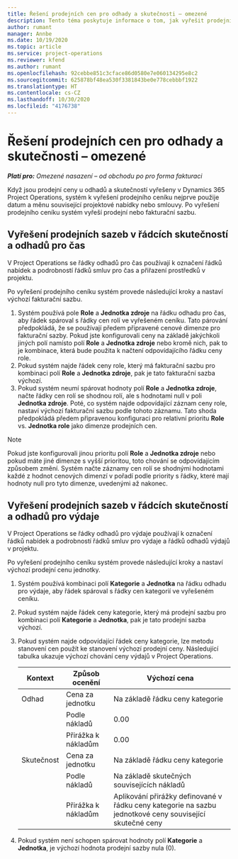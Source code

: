 ```yaml
---
title: Řešení prodejních cen pro odhady a skutečnosti – omezené
description: Tento téma poskytuje informace o tom, jak vyřešit prodejní ceny pro odhady a skutečnosti.
author: rumant
manager: Annbe
ms.date: 10/19/2020
ms.topic: article
ms.service: project-operations
ms.reviewer: kfend
ms.author: rumant
ms.openlocfilehash: 92cebbe851c3cface86d0580e7e060134295e8c2
ms.sourcegitcommit: 625878bf48ea530f3381843be0e778cebbbf1922
ms.translationtype: HT
ms.contentlocale: cs-CZ
ms.lasthandoff: 10/30/2020
ms.locfileid: "4176738"
---
```

# <a name="resolve-sales-prices-for-estimates-and-actuals---lite"></a>Řešení prodejních cen pro odhady a skutečnosti – omezené

_**Platí pro:** Omezené nasazení – od obchodu po pro forma fakturaci_

Když jsou prodejní ceny u odhadů a skutečností vyřešeny v Dynamics 365 Project Operations, systém k vyřešení prodejního ceníku nejprve použije datum a měnu související projektové nabídky nebo smlouvy. Po vyřešení prodejního ceníku systém vyřeší prodejní nebo fakturační sazbu.

## <a name="resolve-sales-rates-on-actual-and-estimate-lines-for-time"></a>Vyřešení prodejních sazeb v řádcích skutečností a odhadů pro čas

V Project Operations se řádky odhadů pro čas používají k označení řádků nabídek a podrobností řádků smluv pro čas a přiřazení prostředků v projektu.

Po vyřešení prodejního ceníku systém provede následující kroky a nastaví výchozí fakturační sazbu.

1. Systém používá pole **Role** a **Jednotka zdroje** na řádku odhadu pro čas, aby řádek spároval s řádky cen rolí ve vyřešeném ceníku. Tato párování předpokládá, že se používají předem připravené cenové dimenze pro fakturační sazby. Pokud jste konfigurovali ceny na základě jakýchkoli jiných polí namísto polí **Role** a **Jednotka zdroje** nebo kromě nich, pak to je kombinace, která bude použita k načtení odpovídajícího řádku ceny role.
2. Pokud systém najde řádek ceny role, který má fakturační sazbu pro kombinaci polí **Role** a **Jednotka zdroje**, pak je tato fakturační sazba výchozí.
3. Pokud systém neumí spárovat hodnoty polí **Role** a **Jednotka zdroje**, načte řádky cen rolí se shodnou rolí, ale s hodnotami null v poli **Jednotka zdroje**. Poté, co systém najde odpovídající záznam ceny role, nastaví výchozí fakturační sazbu podle tohoto záznamu. Tato shoda předpokládá předem připravenou konfiguraci pro relativní prioritu **Role** vs. **Jednotka role** jako dimenze prodejních cen.

> [!NOTE]
> Pokud jste konfigurovali jinou prioritu polí **Role** a **Jednotka zdroje** nebo pokud máte jiné dimenze s vyšší prioritou, toto chování se odpovídajícím způsobem změní. Systém načte záznamy cen rolí se shodnými hodnotami každé z hodnot cenových dimenzí v pořadí podle priority s řádky, které mají hodnoty null pro tyto dimenze, uvedenými až nakonec.

## <a name="resolve-sales-rates-on-actual-and-estimate-lines-for-expense"></a>Vyřešení prodejních sazeb v řádcích skutečností a odhadů pro výdaje

V Project Operations se řádky odhadů pro výdaje používají k označení řádků nabídek a podrobností řádků smluv pro výdaje a řádků odhadů výdajů v projektu.

Po vyřešení prodejního ceníku systém provede následující kroky a nastaví výchozí prodejní cenu jednotky.

1. Systém používá kombinaci polí **Kategorie** a **Jednotka** na řádku odhadu pro výdaje, aby řádek spároval s řádky cen kategorií ve vyřešeném ceníku.
2. Pokud systém najde řádek ceny kategorie, který má prodejní sazbu pro kombinaci polí **Kategorie** a **Jednotka**, pak je tato prodejní sazba výchozí.
3. Pokud systém najde odpovídající řádek ceny kategorie, lze metodu stanovení cen použít ke stanovení výchozí prodejní ceny. Následující tabulka ukazuje výchozí chování ceny výdajů v Project Operations.

    | Kontext | Způsob ocenění | Výchozí cena |
    | --- | --- | --- |
    | Odhad | Cena za jednotku | Na základě řádku ceny kategorie |
    | &nbsp; | Podle nákladů | 0.00 |
    | &nbsp; | Přirážka k nákladům | 0.00 |
    | Skutečnost | Cena za jednotku | Na základě řádku ceny kategorie |
    | &nbsp; | Podle nákladů | Na základě skutečných souvisejících nákladů |
    | &nbsp; | Přirážka k nákladům | Aplikování přirážky definované v řádku ceny kategorie na sazbu jednotkové ceny související skutečné ceny |

4. Pokud systém není schopen spárovat hodnoty polí **Kategorie** a **Jednotka**, je výchozí hodnota prodejní sazby nula (0).
